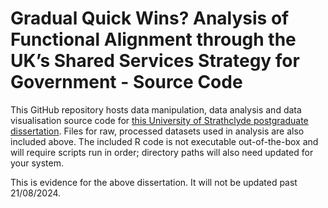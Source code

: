 # Gradual Quick Wins? Analysis of Functional Alignment through the UK’s Shared Services Strategy for Government - Source Code

This GitHub repository hosts data manipulation, data analysis and data visualisation source code for [this University of Strathclyde postgraduate dissertation](https://cabridgeman.github.io/pgdiss.pdf). Files for raw, processed datasets used in analysis are also included above. The included R code is not executable out-of-the-box and will require scripts run in order; directory paths will also need updated for your system.

This is evidence for the above dissertation. It will not be updated past 21/08/2024.
